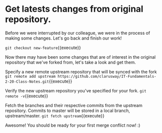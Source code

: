 # Get latests changes from original repository.

Before we were interrupted by our colleague, we were in the process of making some changes. Let's go back and finish our work!

`git checkout new-feature`{{execute}}

Now there may have been some changes that are of interest in the original repository that we've forked from, let's take a look and get them.

Specify a new remote upstream repository that will be synced with the fork `git remote add upstream https://github.com/clarusway/IT-Fundamentals-2-20-Class-Notes.git`{{execute}}

Verify the new upstream repository you've specified for your fork. `git remote -v`{{execute}}

Fetch the branches and their respective commits from the upstream repository. Commits to master will be stored in a local branch, upstream/master. `git fetch upstream`{{execute}}

Awesome! You should be ready for your first merge conflict now! :)